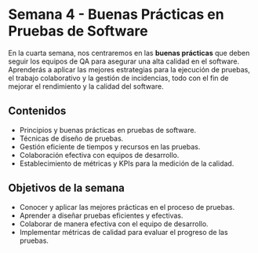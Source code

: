 # Semana 4 - Buenas Prácticas en Pruebas de Software

En la cuarta semana, nos centraremos en las **buenas prácticas** que deben seguir los equipos de QA para asegurar una alta calidad en el software. Aprenderás a aplicar las mejores estrategias para la ejecución de pruebas, el trabajo colaborativo y la gestión de incidencias, todo con el fin de mejorar el rendimiento y la calidad del software.

## Contenidos

- Principios y buenas prácticas en pruebas de software.
- Técnicas de diseño de pruebas.
- Gestión eficiente de tiempos y recursos en las pruebas.
- Colaboración efectiva con equipos de desarrollo.
- Establecimiento de métricas y KPIs para la medición de la calidad.

## Objetivos de la semana

- Conocer y aplicar las mejores prácticas en el proceso de pruebas.
- Aprender a diseñar pruebas eficientes y efectivas.
- Colaborar de manera efectiva con el equipo de desarrollo.
- Implementar métricas de calidad para evaluar el progreso de las pruebas.
